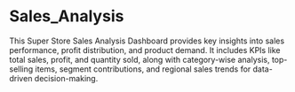 # Sales_Analysis
This Super Store Sales Analysis Dashboard provides key insights into sales performance, profit distribution, and product demand. It includes KPIs like total sales, profit, and quantity sold, along with category-wise analysis, top-selling items, segment contributions, and regional sales trends for data-driven decision-making.
